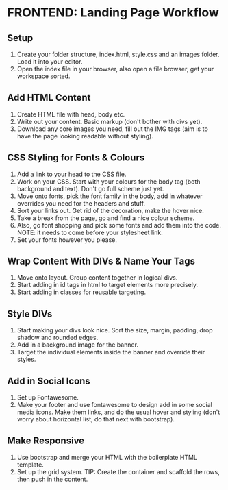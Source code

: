 # FRONTEND: Landing Page Workflow

## Setup
1. Create your folder structure, index.html, style.css and an images folder. Load it into your editor.
2. Open the index file in your browser, also open a file browser, get your workspace sorted.

## Add HTML Content
1. Create HTML file with head, body etc.
2. Write out your content. Basic markup (don't bother with divs yet). 
3. Download any core images you need, fill out the IMG tags (aim is to have the page looking readable without styling).

## CSS Styling for Fonts & Colours
1. Add a link to your head to the CSS file.
2. Work on your CSS. Start with your colours for the body tag (both background and text). Don't go full scheme just yet.
3. Move onto fonts, pick the font family in the body, add in whatever overrides you need for the headers and stuff.
4. Sort your links out. Get rid of the decoration, make the hover nice.
5. Take a break from the page, go and find a nice colour scheme.
6. Also, go font shopping and pick some fonts and add them into the code. NOTE: it needs to come before your stylesheet link.
7. Set your fonts however you please.

## Wrap Content With DIVs & Name Your Tags
1. Move onto layout. Group content together in logical divs.
2. Start adding in id tags in html to target elements more precisely.
3. Start adding in classes for reusable targeting.

## Style DIVs
1. Start making your divs look nice. Sort the size, margin, padding, drop shadow and rounded edges.
2. Add in a background image for the banner.
3. Target the individual elements inside the banner and override their styles.

## Add in Social Icons
1. Set up Fontawesome.
2. Make your footer and use fontawesome to design add in some social media icons. Make them links, and do the usual hover and styling (don't worry about horizontal list, do that next with bootstrap).

## Make Responsive
1. Use bootstrap and merge your HTML with the boilerplate HTML template.
2. Set up the grid system. TIP: Create the container and scaffold the rows, then push in the content.

